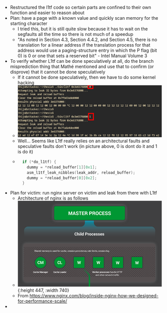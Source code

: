 - Restructured the l1tf code so certain parts are confined to their own function and easier to reason about
- Plan: have a page with a known value and quickly scan memory for the starting character
	- I tried this, but it is still quite slow because it has to wait on the segfaults all the time so there is not much of a speedup
	- "As noted in Section 4.3, Section 4.4.2, and Section 4.5, there is no translation for a linear address if the translation process for that address would use a paging-structure entry in which the P flag (bit 0) is 0 or one that sets a reserved bit" - Intel Manual Volume 3
- To verify whether L1tf can be done speculatively at all, do the branch misprediction thing that Mathé mentioned and use that to confirm (or disprove) that it cannot be done speculatively
	- If it cannot be done speculatively, then we have to do some kernel hacking
	- ![image.png](../assets/image_1708364114897_0.png)
	- Well... Seems like L1tf really relies on an architectural faults and speculative faults don't work (in picture above, 0 is dont do it and 1 is do it)
	- ```c
	    if (*do_l1tf) {
	      dummy = *reload_buffer[1][0x1];
	      asm_l1tf_leak_nibbles(leak_addr, reload_buffer);
	      dummy = *reload_buffer[0][0x2];
	    }
	  ```
- Plan for victim: run nginx server on victim and leak from there with L1tf
	- Architecture of nginx is as follows
	- ![image.png](../assets/image_1708344306198_0.png){:height 447, :width 740}
	- From https://www.nginx.com/blog/inside-nginx-how-we-designed-for-performance-scale/
-
